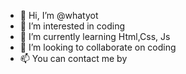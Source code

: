- 👋 Hi, I’m @whatyot 
- 👀 I’m interested in coding
- 🌱 I’m currently learning Html,Css, Js
- 💞️ I’m looking to collaborate on coding
- 📫 You can contact me by

<!---
whatyot/whatyot is a ✨ special ✨ repository because its `About Me.md` (this file) appears on your GitHub profile.
You can click the Preview link to take a look at your changes.
--->
